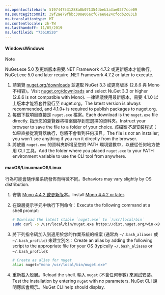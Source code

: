 ```yaml
---
ms.openlocfilehash: 5197447531288a8b071354dbeb3a3ae02f7cce09
ms.sourcegitcommit: 39f2ae79fbbc308e06acf67ee8e24cfcdb2c831b
ms.translationtype: MT
ms.contentlocale: zh-TW
ms.lasthandoff: 11/05/2019
ms.locfileid: "73610520"
---
```

#### <a name="windows"></a><span data-ttu-id="eb436-101">Windows</span><span class="sxs-lookup"><span data-stu-id="eb436-101">Windows</span></span>

> [!Note]
> <span data-ttu-id="eb436-102">NuGet.exe 5.0 及更新版本需要.NET Framework 4.7.2 或更新版本才能執行。</span><span class="sxs-lookup"><span data-stu-id="eb436-102">NuGet.exe 5.0 and later require .NET Framework 4.7.2 or later to execute.</span></span>

1. <span data-ttu-id="eb436-103">請瀏覽 [nuget.org/downloads](https://nuget.org/downloads) 並選取 NuGet 3.3 或更高版本 (2.8.6 與 Mono 不相容)。</span><span class="sxs-lookup"><span data-stu-id="eb436-103">Visit [nuget.org/downloads](https://nuget.org/downloads) and select NuGet 3.3 or higher (2.8.6 is not compatible with Mono).</span></span> <span data-ttu-id="eb436-104">一律建議使用最新版本，需要 4.1.0 以上版本才能將套件發行至 nuget.org。</span><span class="sxs-lookup"><span data-stu-id="eb436-104">The latest version is always recommended, and 4.1.0+ is required to publish packages to nuget.org.</span></span>
1. <span data-ttu-id="eb436-105">每個下載項目直接是 `nuget.exe` 檔案。</span><span class="sxs-lookup"><span data-stu-id="eb436-105">Each download is the `nuget.exe` file directly.</span></span> <span data-ttu-id="eb436-106">指示您的瀏覽器將檔案儲存到您選擇的資料夾。</span><span class="sxs-lookup"><span data-stu-id="eb436-106">Instruct your browser to save the file to a folder of your choice.</span></span> <span data-ttu-id="eb436-107">該檔案*不是*安裝程式；如果直接從瀏覽器執行，您將不會看到任何項目。</span><span class="sxs-lookup"><span data-stu-id="eb436-107">The file is *not* an installer; you won't see anything if you run it directly from the browser.</span></span>
1. <span data-ttu-id="eb436-108">將放置 `nuget.exe` 的資料夾新增至您的 PATH 環境變數中，以便從任何地方使用 CLI 工具。</span><span class="sxs-lookup"><span data-stu-id="eb436-108">Add the folder where you placed `nuget.exe` to your PATH environment variable to use the CLI tool from anywhere.</span></span>

#### <a name="macoslinux"></a><span data-ttu-id="eb436-109">macOS/Linux</span><span class="sxs-lookup"><span data-stu-id="eb436-109">macOS/Linux</span></span>

<span data-ttu-id="eb436-110">行為可能會隨作業系統發佈而稍微不同。</span><span class="sxs-lookup"><span data-stu-id="eb436-110">Behaviors may vary slightly by OS distribution.</span></span>

1. <span data-ttu-id="eb436-111">安裝 [Mono 4.4.2 或更新版本](https://www.mono-project.com/docs/getting-started/install/)。</span><span class="sxs-lookup"><span data-stu-id="eb436-111">Install [Mono 4.4.2 or later](https://www.mono-project.com/docs/getting-started/install/).</span></span>

1. <span data-ttu-id="eb436-112">在殼層提示字元中執行下列命令：</span><span class="sxs-lookup"><span data-stu-id="eb436-112">Execute the following command at a shell prompt:</span></span>

    ```bash
    # Download the latest stable `nuget.exe` to `/usr/local/bin`
    sudo curl -o /usr/local/bin/nuget.exe https://dist.nuget.org/win-x86-commandline/latest/nuget.exe
    ```

1. <span data-ttu-id="eb436-113">將下列指令碼加入到適用於您的作業系統的檔案 (通常為 `~/.bash_aliases` 或 `~/.bash_profile`) 來建立別名：</span><span class="sxs-lookup"><span data-stu-id="eb436-113">Create an alias by adding the following script to the appropriate file for your OS (typically `~/.bash_aliases` or `~/.bash_profile`):</span></span>

    ```bash
    # Create as alias for nuget
    alias nuget="mono /usr/local/bin/nuget.exe"
    ```

1. <span data-ttu-id="eb436-114">重新載入殼層。</span><span class="sxs-lookup"><span data-stu-id="eb436-114">Reload the shell.</span></span>  <span data-ttu-id="eb436-115">輸入 `nuget` (不含任何參數) 來測試安裝。</span><span class="sxs-lookup"><span data-stu-id="eb436-115">Test the installation by entering `nuget` with no parameters.</span></span> <span data-ttu-id="eb436-116">NuGet CLI 說明應該會顯示。</span><span class="sxs-lookup"><span data-stu-id="eb436-116">NuGet CLI help should display.</span></span>
